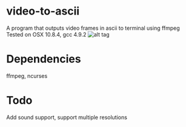 # video-to-ascii
A program that outputs video frames in ascii to terminal using ffmpeg
Tested on OSX 10.8.4, gcc 4.9.2
![alt tag](https://github.com/snjt/video-to-ascii/blob/master/demo.gif)
# Dependencies
ffmpeg, ncurses
# Todo
Add sound support, support multiple resolutions


